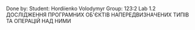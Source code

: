 Done by:
Student: Hordiienko Volodymyr
Group: 123:2
Lab 1.2 ДОСЛІДЖЕННЯ ПРОГРАМНИХ ОБ'ЄКТІВ НАПЕРЕДВИЗНАЧЕНИХ ТИПІВ ТА ОПЕРАЦІЙ НАД НИМИ
